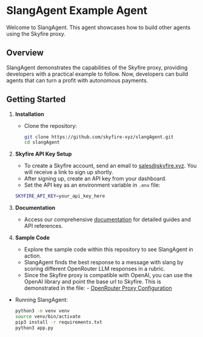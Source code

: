 # SlangAgent Example Agent

Welcome to SlangAgent. This agent showcases how to build other agents using the Skyfire proxy.

## Overview

SlangAgent demonstrates the capabilities of the Skyfire proxy, providing developers with a practical example to follow. Now, developers can build agents that can turn a profit with autonomous payments.

## Getting Started

1. **Installation**

   - Clone the repository:
     ```bash
     git clone https://github.com/skyfire-xyz/slangAgent.git
     cd slangAgent
     ```

2. **Skyfire API Key Setup**

   - To create a Skyfire account, send an email to sales@skyfire.xyz. You will receive a link to sign up shortly.
   - After signing up, create an API key from your dashboard.
   - Set the API key as an environment variable in `.env` file:

   ```bash
   SKYFIRE_API_KEY=your_api_key_here
   ```

3.  **Documentation**
     - Access our comprehensive [documentation](https://docs.skyfire.xyz) for detailed guides and API references.

5. **Sample Code**
   
    - Explore the sample code within this repository to see SlangAgent in action.
    - SlangAgent finds the best response to a message with slang by scoring different OpenRouter LLM responses in a rubric.
    - Since the Skyfire proxy is compatible with OpenAI, you can use the OpenAI library and point the base url to Skyfire. This is demonstrated in the file: - [OpenRouter Proxy Configuration](https://github.com/skyfire-xyz/slangAgent/blob/main/src/utils.py)

- Running SlangAgent:
    ```bash
    python3 -m venv venv
    source venv/bin/activate
    pip3 install -r requirements.txt
    python3 app.py
    ```

